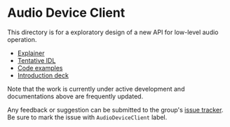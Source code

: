 # Audio Device Client

This directory is for a exploratory design of a new API for low-level audio
operation.

- [Explainer](https://github.com/WebAudio/web-audio-cg/blob/master/audio-device-client/explainer.md)
- [Tentative IDL](https://github.com/WebAudio/web-audio-cg/blob/master/audio-device-client/idl.md)
- [Code examples](https://github.com/WebAudio/web-audio-cg/blob/master/audio-device-client/code-example.md)
- [Introduction deck](https://bit.ly/audio-device-client-deck)

Note that the work is currently under active development and documentations
above are frequently updated.

Any feedback or suggestion can be submitted to the group's
[issue tracker](https://github.com/WebAudio/web-audio-cg/issues). Be sure to
mark the issue with `AudioDeviceClient` label.
